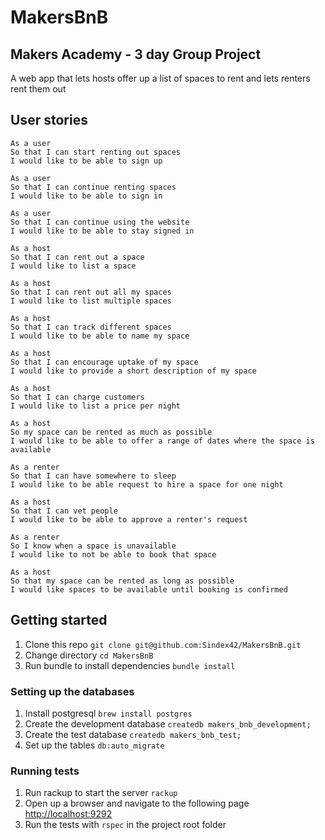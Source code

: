 # MakersBnB

## Makers Academy - 3 day Group Project

A web app that lets hosts offer up a list of spaces to rent and lets renters rent them out


## User stories

```
As a user 
So that I can start renting out spaces
I would like to be able to sign up

As a user 
So that I can continue renting spaces
I would like to be able to sign in 

As a user 
So that I can continue using the website
I would like to be able to stay signed in

As a host
So that I can rent out a space
I would like to list a space

As a host
So that I can rent out all my spaces
I would like to list multiple spaces

As a host
So that I can track different spaces
I would like to be able to name my space

As a host
So that I can encourage uptake of my space
I would like to provide a short description of my space

As a host
So that I can charge customers 
I would like to list a price per night

As a host 
So my space can be rented as much as possible
I would like to be able to offer a range of dates where the space is available

As a renter
So that I can have somewhere to sleep
I would like to be able request to hire a space for one night

As a host
So that I can vet people 
I would like to be able to approve a renter's request

As a renter
So I know when a space is unavailable
I would like to not be able to book that space

As a host 
So that my space can be rented as long as possible
I would like spaces to be available until booking is confirmed
```

## Getting started

1. Clone this repo `git clone git@github.com:Sindex42/MakersBnB.git`
2. Change directory `cd MakersBnB`
3. Run bundle to install dependencies `bundle install`

### Setting up the databases

1. Install postgresql `brew install postgres`
2. Create the development database `createdb makers_bnb_development;`
3. Create the test database `createdb makers_bnb_test;`
4. Set up the tables `db:auto_migrate`

### Running tests

1. Run rackup to start the server `rackup`
2. Open up a browser and navigate to the following page [http://localhost:9292](http://localhost:9292)
3. Run the tests with `rspec` in the project root folder

